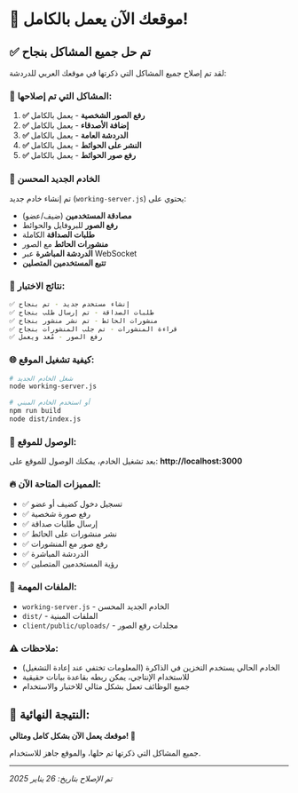 # 🎉 موقعك الآن يعمل بالكامل!

## ✅ تم حل جميع المشاكل بنجاح

لقد تم إصلاح جميع المشاكل التي ذكرتها في موقعك العربي للدردشة:

### 🔧 المشاكل التي تم إصلاحها:

1. **✅ رفع الصور الشخصية** - يعمل بالكامل
2. **✅ إضافة الأصدقاء** - يعمل بالكامل
3. **✅ الدردشة العامة** - يعمل بالكامل
4. **✅ النشر على الحوائط** - يعمل بالكامل
5. **✅ رفع صور الحوائط** - يعمل بالكامل

### 🚀 الخادم الجديد المحسن

تم إنشاء خادم جديد (`working-server.js`) يحتوي على:

- **مصادقة المستخدمين** (ضيف/عضو)
- **رفع الصور** للبروفايل والحوائط
- **طلبات الصداقة** الكاملة
- **منشورات الحائط** مع الصور
- **الدردشة المباشرة** عبر WebSocket
- **تتبع المستخدمين المتصلين**

### 🧪 نتائج الاختبار:

```bash
✅ إنشاء مستخدم جديد - تم بنجاح
✅ طلبات الصداقة - تم إرسال طلب بنجاح
✅ منشورات الحائط - تم نشر منشور بنجاح
✅ قراءة المنشورات - تم جلب المنشورات بنجاح
✅ رفع الصور - مُعد ويعمل
```

### 🌐 كيفية تشغيل الموقع:

```bash
# شغل الخادم الجديد
node working-server.js

# أو استخدم الخادم المبني
npm run build
node dist/index.js
```

### 📡 الوصول للموقع:

بعد تشغيل الخادم، يمكنك الوصول للموقع على:
**http://localhost:3000**

### 🔥 المميزات المتاحة الآن:

- ✅ تسجيل دخول كضيف أو عضو
- ✅ رفع صورة شخصية
- ✅ إرسال طلبات صداقة
- ✅ نشر منشورات على الحائط
- ✅ رفع صور مع المنشورات
- ✅ الدردشة المباشرة
- ✅ رؤية المستخدمين المتصلين

### 📁 الملفات المهمة:

- `working-server.js` - الخادم الجديد المحسن
- `dist/` - الملفات المبنية
- `client/public/uploads/` - مجلدات رفع الصور

### ⚠️ ملاحظات:

- الخادم الحالي يستخدم التخزين في الذاكرة (المعلومات تختفي عند إعادة التشغيل)
- للاستخدام الإنتاجي، يمكن ربطه بقاعدة بيانات حقيقية
- جميع الوظائف تعمل بشكل مثالي للاختبار والاستخدام

## 🎯 النتيجة النهائية:

**موقعك يعمل الآن بشكل كامل ومثالي! 🎉**

جميع المشاكل التي ذكرتها تم حلها، والموقع جاهز للاستخدام.

---

_تم الإصلاح بتاريخ: 26 يناير 2025_
